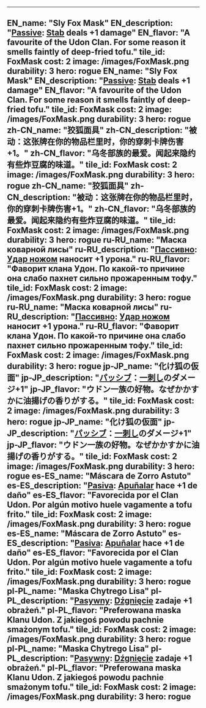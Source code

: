 ---

EN_name: "Sly Fox Mask"
EN_description: "<u>Passive</u>: <a href = '../en/abilities#Stab'>Stab</a> deals +1 damage"
EN_flavor: "A favourite of the Udon Clan. For some reason it smells faintly of deep-fried tofu."
tile_id: FoxMask
cost: 2
image: /images/FoxMask.png
durability: 3
hero: rogue
EN_name: "Sly Fox Mask"
EN_description: "<u>Passive</u>: <a href = '../en/abilities#Stab'>Stab</a> deals +1 damage"
EN_flavor: "A favourite of the Udon Clan. For some reason it smells faintly of deep-fried tofu."
tile_id: FoxMask
cost: 2
image: /images/FoxMask.png
durability: 3
hero: rogue
zh-CN_name: "狡狐面具"
zh-CN_description: "被动：这张牌在你的物品栏里时，你的穿刺卡牌伤害+1。"
zh-CN_flavor: "乌冬部族的最爱。闻起来隐约有些炸豆腐的味道。"
tile_id: FoxMask
cost: 2
image: /images/FoxMask.png
durability: 3
hero: rogue
zh-CN_name: "狡狐面具"
zh-CN_description: "被动：这张牌在你的物品栏里时，你的穿刺卡牌伤害+1。"
zh-CN_flavor: "乌冬部族的最爱。闻起来隐约有些炸豆腐的味道。"
tile_id: FoxMask
cost: 2
image: /images/FoxMask.png
durability: 3
hero: rogue
ru-RU_name: "Маска коварной лисы"
ru-RU_description: "<u>Пассивно</u>: <a href = '../ru_ru/abilities#Stab'>Удар ножом</a> наносит +1 урона."
ru-RU_flavor: "Фаворит клана Удон. По какой-то причине она слабо пахнет сильно прожаренным тофу."
tile_id: FoxMask
cost: 2
image: /images/FoxMask.png
durability: 3
hero: rogue
ru-RU_name: "Маска коварной лисы"
ru-RU_description: "<u>Пассивно</u>: <a href = '../ru_ru/abilities#Stab'>Удар ножом</a> наносит +1 урона."
ru-RU_flavor: "Фаворит клана Удон. По какой-то причине она слабо пахнет сильно прожаренным тофу."
tile_id: FoxMask
cost: 2
image: /images/FoxMask.png
durability: 3
hero: rogue
jp-JP_name: "化け狐の仮面"
jp-JP_description: "<u>パッシブ</u>：<a href = '../jp_jp/abilities#Stab'>一刺し</a>のダメージ+1"
jp-JP_flavor: "ウドン一族の好物。なぜかかすかに油揚げの香りがする。"
tile_id: FoxMask
cost: 2
image: /images/FoxMask.png
durability: 3
hero: rogue
jp-JP_name: "化け狐の仮面"
jp-JP_description: "<u>パッシブ</u>：<a href = '../jp_jp/abilities#Stab'>一刺し</a>のダメージ+1"
jp-JP_flavor: "ウドン一族の好物。なぜかかすかに油揚げの香りがする。"
tile_id: FoxMask
cost: 2
image: /images/FoxMask.png
durability: 3
hero: rogue
es-ES_name: "Máscara de Zorro Astuto"
es-ES_description: "<u>Pasiva</u>: <a href = '../es_es/abilities#Stab'>Apuñalar</a> hace +1 de daño"
es-ES_flavor: "Favorecida por el Clan Udon. Por algún motivo huele vagamente a tofu frito."
tile_id: FoxMask
cost: 2
image: /images/FoxMask.png
durability: 3
hero: rogue
es-ES_name: "Máscara de Zorro Astuto"
es-ES_description: "<u>Pasiva</u>: <a href = '../es_es/abilities#Stab'>Apuñalar</a> hace +1 de daño"
es-ES_flavor: "Favorecida por el Clan Udon. Por algún motivo huele vagamente a tofu frito."
tile_id: FoxMask
cost: 2
image: /images/FoxMask.png
durability: 3
hero: rogue
pl-PL_name: "Maska Chytrego Lisa"
pl-PL_description: "<u>Pasywny</u>: <a href = '../pl_pl/abilities#Stab'>Dźgnięcie</a> zadaje +1 obrażeń."
pl-PL_flavor: "Preferowana maska Klanu Udon. Z jakiegoś powodu pachnie smażonym tofu."
tile_id: FoxMask
cost: 2
image: /images/FoxMask.png
durability: 3
hero: rogue
pl-PL_name: "Maska Chytrego Lisa"
pl-PL_description: "<u>Pasywny</u>: <a href = '../pl_pl/abilities#Stab'>Dźgnięcie</a> zadaje +1 obrażeń."
pl-PL_flavor: "Preferowana maska Klanu Udon. Z jakiegoś powodu pachnie smażonym tofu."
tile_id: FoxMask
cost: 2
image: /images/FoxMask.png
durability: 3
hero: rogue
---